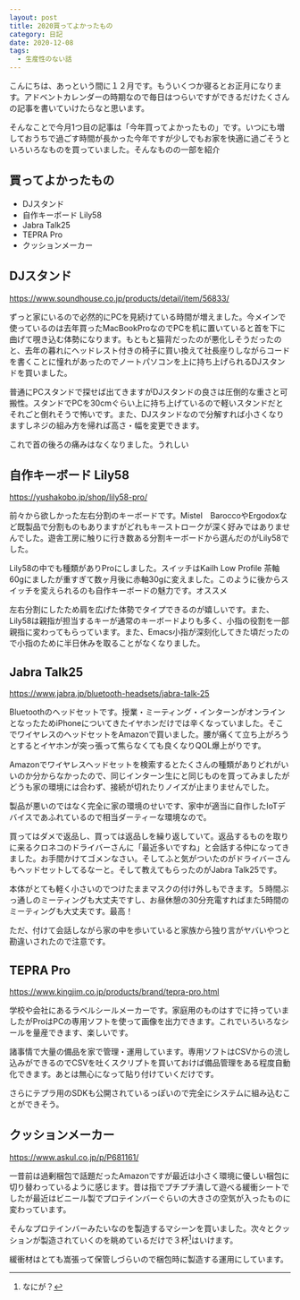 ```yaml
---
layout: post
title: 2020買ってよかったもの
category: 日記
date: 2020-12-08
tags:
  - 生産性のない話
---
```


こんにちは、あっという間に１２月です。もういくつか寝るとお正月になります。アドベントカレンダーの時期なので毎日はつらいですができるだけたくさんの記事を書いていけたらなと思います。

そんなことで今月1つ目の記事は「今年買ってよかったもの」です。いつにも増しておうちで過ごす時間が長かった今年ですが少しでもお家を快適に過ごそうといろいろなものを買っていました。そんなものの一部を紹介

## 買ってよかったもの

- DJスタンド
- 自作キーボード Lily58
- Jabra Talk25
- TEPRA Pro
- クッションメーカー

## DJスタンド

https://www.soundhouse.co.jp/products/detail/item/56833/

ずっと家にいるので必然的にPCを見続けている時間が増えました。今メインで使っているのは去年買ったMacBookProなのでPCを机に置いていると首を下に曲げて覗き込む体勢になります。もともと猫背だったのが悪化しそうだったのと、去年の暮れにヘッドレスト付きの椅子に買い換えて社長座りしながらコードを書くことに憧れがあったのでノートパソコンを上に持ち上げられるDJスタンドを買いました。

普通にPCスタンドで探せば出てきますがDJスタンドの良さは圧倒的な重さと可搬性。スタンドでPCを30cmぐらい上に持ち上げているので軽いスタンドだとそれごと倒れそうで怖いです。また、DJスタンドなので分解すれば小さくなりますしネジの組み方を帰れば高さ・幅を変更できます。

これで首の後ろの痛みはなくなりました。うれしい

## 自作キーボード Lily58

https://yushakobo.jp/shop/lily58-pro/

前々から欲しかった左右分割のキーボードです。Mistel　BaroccoやErgodoxなど既製品で分割ものもありますがどれもキーストロークが深く好みではありませんでした。遊舎工房に触りに行き数ある分割キーボードから選んだのがLily58でした。

Lily58の中でも種類がありProにしました。スイッチはKailh Low Profile 茶軸60gにましたが重すぎて数ヶ月後に赤軸30gに変えました。このように後からスイッチを変えられるのも自作キーボードの魅力です。オススメ

左右分割にしたため肩を広げた体勢でタイプできるのが嬉しいです。また、Lily58は親指が担当するキーが通常のキーボードよりも多く、小指の役割を一部親指に変わってもらっています。また、Emacs小指が深刻化してきた頃だったので小指のために半日休みを取ることがなくなりました。

## Jabra Talk25

https://www.jabra.jp/bluetooth-headsets/jabra-talk-25

Bluetoothのヘッドセットです。授業・ミーティング・インターンがオンラインとなったためiPhoneについてきたイヤホンだけでは辛くなっていました。そこでワイヤレスのヘッドセットをAmazonで買いました。腰が痛くて立ち上がろうとするとイヤホンが突っ張って焦らなくても良くなりQOL爆上がりです。

Amazonでワイヤレスヘッドセットを検索するとたくさんの種類がありどれがいいのか分からなかったので、同じインターン生にと同じものを買ってみましたがどうも家の環境には合わず、接続が切れたりノイズが止まりませんでした。

製品が悪いのではなく完全に家の環境のせいです、家中が適当に自作したIoTデバイスであふれているので相当ダーティーな環境なので。

買ってはダメで返品し、買っては返品しを繰り返していて。返品するものを取りに来るクロネコのドライバーさんに「最近多いですね」と会話する仲になってきました。お手間かけてゴメンなさい。そしてふと気がついたのがドライバーさんもヘッドセットしてるなーと。そして教えてもらったのがJabra Talk25です。

本体がとても軽く小さいのでつけたままマスクの付け外しもできます。５時間ぶっ通しのミーティングも大丈夫ですし、お昼休憩の30分充電すればまた5時間のミーティングも大丈夫です。最高！

ただ、付けて会話しながら家の中を歩いていると家族から独り言がヤバいやつと勘違いされたので注意です。

## TEPRA Pro

https://www.kingjim.co.jp/products/brand/tepra-pro.html

学校や会社にあるラベルシールメーカーです。家庭用のものはすでに持っていましたがProはPCの専用ソフトを使って画像を出力できます。これでいろいろなシールを量産できます、楽しいです。

諸事情で大量の備品を家で管理・運用しています。専用ソフトはCSVからの流し込みができるのでCSVを吐くスクリプトを買いておけば備品管理をある程度自動化できます。あとは無心になって貼り付けていくだけです。

さらにテプラ用のSDKも公開されているっぽいので完全にシステムに組み込むことができそう。

## クッションメーカー

https://www.askul.co.jp/p/P681161/

一昔前は過剰梱包で話題だったAmazonですが最近は小さく環境に優しい梱包に切り替わっているように感じます。昔は指でプチプチ潰して遊べる緩衝シートでしたが最近はビニール製でプロテインバーぐらいの大きさの空気が入ったものに変わっています。

そんなプロテインバーみたいなのを製造するマシーンを買いました。次々とクッションが製造されていくのを眺めているだけで３杯[^1]はいけます。

緩衝材はとても嵩張って保管しづらいので梱包時に製造する運用にしています。

[^1]: なにが？
